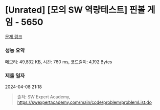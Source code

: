 # [Unrated] [모의 SW 역량테스트] 핀볼 게임 - 5650 

[문제 링크](https://swexpertacademy.com/main/code/problem/problemDetail.do?contestProbId=AWXRF8s6ezEDFAUo) 

### 성능 요약

메모리: 49,832 KB, 시간: 760 ms, 코드길이: 4,192 Bytes

### 제출 일자

2024-04-08 21:18



> 출처: SW Expert Academy, https://swexpertacademy.com/main/code/problem/problemList.do